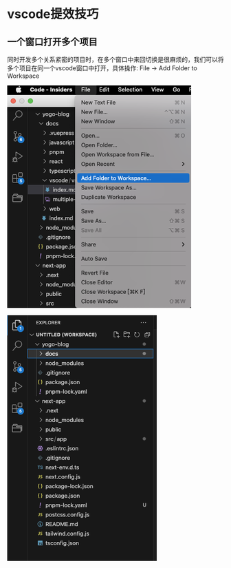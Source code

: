 # vscode提效技巧

## 一个窗口打开多个项目

同时开发多个关系紧密的项目时，在多个窗口中来回切换是很麻烦的，我们可以将多个项目在同一个vscode窗口中打开，具体操作: File -> Add Folder to Workspace

![](./menu.png)

![](./multiple-project.png)